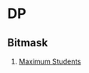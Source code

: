 # DP

## Bitmask
1. [Maximum Students](https://leetcode.com/problems/maximum-students-taking-exam/)
    [](./bitmask.c)